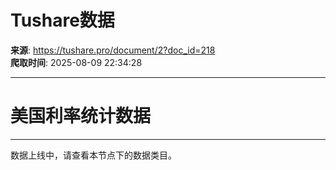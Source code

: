 # Tushare数据

**来源**: https://tushare.pro/document/2?doc_id=218  
**爬取时间**: 2025-08-09 22:34:28

---

# 美国利率统计数据

---

数据上线中，请查看本节点下的数据类目。

